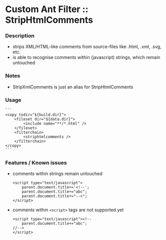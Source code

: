 # Custom Ant Filter :: StripHtmlComments

### Description

- strips XML/HTML-like comments from source-files like .html, .xml, .svg, etc.
- is able to recognise comments within (javascript) strings, which remain untouched

### Notes

- StripXmlComments is just an alias for StripHtmlComments

### Usage

    ```
    <copy todir="${build.dir}">
    	<fileset dir="${data.dir}">
    		<include name="**/*.html" />
    	</fileset>
    	<filterchain>
    		<striphtmlcomments />
    	</filterchain>
    </copy>
    ```

### Features / Known issues

- comments within strings remain untouched
    ```
    <script type="text/javascript">
        parent.document.title+='<!--';
        parent.document.title+="abc";
        parent.document.title+="-->";
    </script>
    ```

- comments within `<script>` tags are not supported yet
    ```
    <script type="text/javascript"><!--
        parent.document.title+="abc";
    //-->
    </script>
    ```
